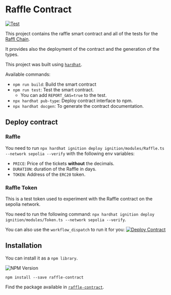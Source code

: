 # Raffle Contract

[![Test](https://github.com/RafflChain/raffl-contract/actions/workflows/test.yml/badge.svg?branch=main&event=push)](https://github.com/RafflChain/raffl-contract/actions/workflows/test.yml)

This project contains the raffle smart contract and all of the tests for the [Raffl Chain](https://rafflchain.com).

It provides also the deployment of the contract and the generation of the types.

This project was built using [`hardhat`](https://hardhat.org/).

Available commands:

- `npm run build`: Build the smart contract
- `npm run test`: Test the smart contract.
  - You can add `REPORT_GAS=true` to the test.
- `npx hardhat pub-type`: Deploy contract interface to npm.
- `npx hardhat docgen`: To generate the contract documentation.

## Deploy contract

### Raffle

You need to run `npx hardhat ignition deploy ignition/modules/Raffle.ts --network sepolia --verify` with the following env variables:

- `PRICE`: Price of the tickets **without** the decimals.
- `DURATION`: duration of the Raffle in days.
- `TOKEN`: Address of the `ERC20` token.

### Raffle Token

This is a test token used to experiment with the Raffle contract on the sepolia network.

You need to run the following command: `npx hardhat ignition deploy ignition/modules/Token.ts --network sepolia --verify`.

You can also use the `workflow_dispatch` to run it for you: [![Deploy Contract](https://github.com/RafflChain/raffl-contract/actions/workflows/deploy-contract.yml/badge.svg?event=workflow_dispatch)](https://github.com/RafflChain/raffl-contract/actions/workflows/deploy-contract.yml)

## Installation

You can install it as a `npm library`.

![NPM Version](https://img.shields.io/npm/v/raffle-contract)

`npm install --save raffle-contract`

Find the package available in [`raffle-contract`](https://www.npmjs.com/package/raffle-contract).
